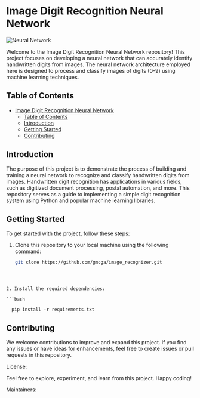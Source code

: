 # Image Digit Recognition Neural Network

![Neural Network](neural_network_image.jpg)

Welcome to the Image Digit Recognition Neural Network repository! This project focuses on developing a neural network that can accurately identify handwritten digits from images. The neural network architecture employed here is designed to process and classify images of digits (0-9) using machine learning techniques.

## Table of Contents

- [Image Digit Recognition Neural Network](#image-digit-recognition-neural-network)
  - [Table of Contents](#table-of-contents)
  - [Introduction](#introduction)
  - [Getting Started](#getting-started)
  - [Contributing](#contributing)

## Introduction

The purpose of this project is to demonstrate the process of building and training a neural network to recognize and classify handwritten digits from images. Handwritten digit recognition has applications in various fields, such as digitized document processing, postal automation, and more. This repository serves as a guide to implementing a simple digit recognition system using Python and popular machine learning libraries.

## Getting Started

To get started with the project, follow these steps:

1. Clone this repository to your local machine using the following command:

   ```bash
   git clone https://github.com/gmcga/image_recognizer.git
  ```



2. Install the required dependencies:

  ```bash

    pip install -r requirements.txt
  ```






## Contributing

We welcome contributions to improve and expand this project. If you find any issues or have ideas for enhancements, feel free to create issues or pull requests in this repository.

License: 


Feel free to explore, experiment, and learn from this project. Happy coding!

Maintainers:
